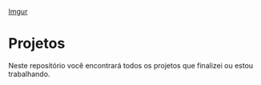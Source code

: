 [Imgur](https://i.imgur.com/hiG2Xr7.jpg?1)

# Projetos


Neste repositório você encontrará todos os projetos que finalizei ou estou trabalhando.
